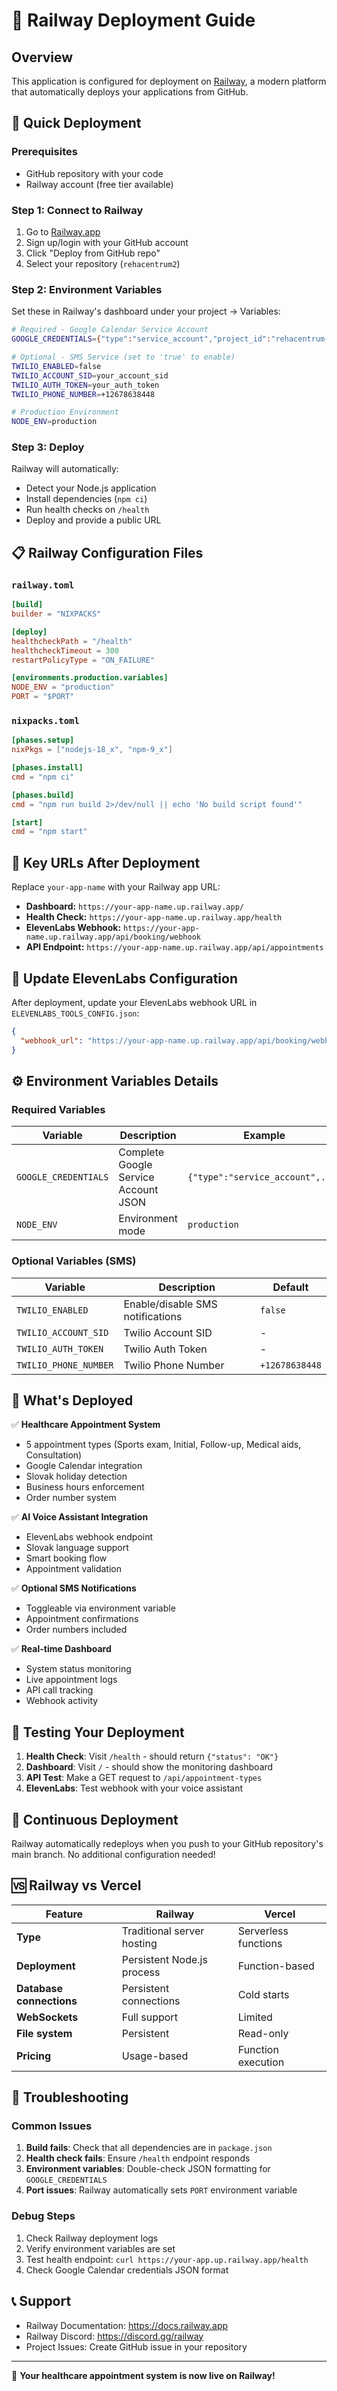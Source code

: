 # 🚂 Railway Deployment Guide

## Overview

This application is configured for deployment on [Railway](https://railway.app), a modern platform that automatically deploys your applications from GitHub.

## 🚀 Quick Deployment

### Prerequisites
- GitHub repository with your code
- Railway account (free tier available)

### Step 1: Connect to Railway
1. Go to [Railway.app](https://railway.app)
2. Sign up/login with your GitHub account
3. Click "Deploy from GitHub repo"
4. Select your repository (`rehacentrum2`)

### Step 2: Environment Variables
Set these in Railway's dashboard under your project → Variables:

```bash
# Required - Google Calendar Service Account
GOOGLE_CREDENTIALS={"type":"service_account","project_id":"rehacentrum-468520",...}

# Optional - SMS Service (set to 'true' to enable)
TWILIO_ENABLED=false
TWILIO_ACCOUNT_SID=your_account_sid
TWILIO_AUTH_TOKEN=your_auth_token
TWILIO_PHONE_NUMBER=+12678638448

# Production Environment
NODE_ENV=production
```

### Step 3: Deploy
Railway will automatically:
- Detect your Node.js application
- Install dependencies (`npm ci`)
- Run health checks on `/health`
- Deploy and provide a public URL

## 📋 Railway Configuration Files

### `railway.toml`
```toml
[build]
builder = "NIXPACKS"

[deploy]
healthcheckPath = "/health"
healthcheckTimeout = 300
restartPolicyType = "ON_FAILURE"

[environments.production.variables]
NODE_ENV = "production"
PORT = "$PORT"
```

### `nixpacks.toml` 
```toml
[phases.setup]
nixPkgs = ["nodejs-18_x", "npm-9_x"]

[phases.install]
cmd = "npm ci"

[phases.build]
cmd = "npm run build 2>/dev/null || echo 'No build script found'"

[start]
cmd = "npm start"
```

## 🔗 Key URLs After Deployment

Replace `your-app-name` with your Railway app URL:

- **Dashboard:** `https://your-app-name.up.railway.app/`
- **Health Check:** `https://your-app-name.up.railway.app/health`
- **ElevenLabs Webhook:** `https://your-app-name.up.railway.app/api/booking/webhook`
- **API Endpoint:** `https://your-app-name.up.railway.app/api/appointments`

## 🔧 Update ElevenLabs Configuration

After deployment, update your ElevenLabs webhook URL in `ELEVENLABS_TOOLS_CONFIG.json`:

```json
{
  "webhook_url": "https://your-app-name.up.railway.app/api/booking/webhook"
}
```

## ⚙️ Environment Variables Details

### Required Variables

| Variable | Description | Example |
|----------|-------------|---------|
| `GOOGLE_CREDENTIALS` | Complete Google Service Account JSON | `{"type":"service_account",...}` |
| `NODE_ENV` | Environment mode | `production` |

### Optional Variables (SMS)

| Variable | Description | Default |
|----------|-------------|---------|
| `TWILIO_ENABLED` | Enable/disable SMS notifications | `false` |
| `TWILIO_ACCOUNT_SID` | Twilio Account SID | - |
| `TWILIO_AUTH_TOKEN` | Twilio Auth Token | - |
| `TWILIO_PHONE_NUMBER` | Twilio Phone Number | `+12678638448` |

## 🏥 What's Deployed

✅ **Healthcare Appointment System**
- 5 appointment types (Sports exam, Initial, Follow-up, Medical aids, Consultation)
- Google Calendar integration
- Slovak holiday detection
- Business hours enforcement
- Order number system

✅ **AI Voice Assistant Integration**
- ElevenLabs webhook endpoint
- Slovak language support
- Smart booking flow
- Appointment validation

✅ **Optional SMS Notifications**
- Toggleable via environment variable
- Appointment confirmations
- Order numbers included

✅ **Real-time Dashboard**
- System status monitoring
- Live appointment logs
- API call tracking
- Webhook activity

## 🎯 Testing Your Deployment

1. **Health Check**: Visit `/health` - should return `{"status": "OK"}`
2. **Dashboard**: Visit `/` - should show the monitoring dashboard
3. **API Test**: Make a GET request to `/api/appointment-types`
4. **ElevenLabs**: Test webhook with your voice assistant

## 🔄 Continuous Deployment

Railway automatically redeploys when you push to your GitHub repository's main branch. No additional configuration needed!

## 🆚 Railway vs Vercel

| Feature | Railway | Vercel |
|---------|---------|---------|
| **Type** | Traditional server hosting | Serverless functions |
| **Deployment** | Persistent Node.js process | Function-based |
| **Database connections** | Persistent connections | Cold starts |
| **WebSockets** | Full support | Limited |
| **File system** | Persistent | Read-only |
| **Pricing** | Usage-based | Function execution |

## 🚨 Troubleshooting

### Common Issues

1. **Build fails**: Check that all dependencies are in `package.json`
2. **Health check fails**: Ensure `/health` endpoint responds
3. **Environment variables**: Double-check JSON formatting for `GOOGLE_CREDENTIALS`
4. **Port issues**: Railway automatically sets `PORT` environment variable

### Debug Steps

1. Check Railway deployment logs
2. Verify environment variables are set
3. Test health endpoint: `curl https://your-app.up.railway.app/health`
4. Check Google Calendar credentials JSON format

## 📞 Support

- Railway Documentation: https://docs.railway.app
- Railway Discord: https://discord.gg/railway
- Project Issues: Create GitHub issue in your repository

---

🎉 **Your healthcare appointment system is now live on Railway!**
